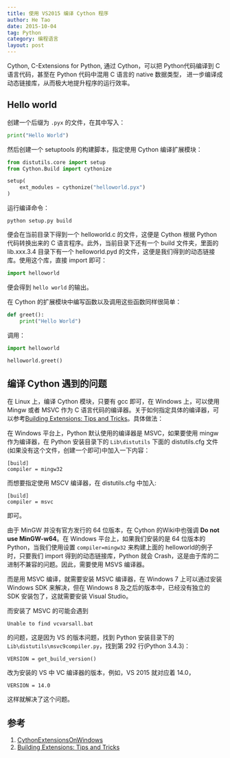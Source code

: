 ```yaml
---
title: 使用 VS2015 编译 Cython 程序
author: He Tao
date: 2015-10-04
tag: Python
category: 编程语言
layout: post
---
```


Cython, C-Extensions for Python, 通过 Cython，可以把 Python代码编译到 C 语言代码，甚至在 Python 代码中混用 C 语言的 native 数据类型，
进一步编译成动态链接库，从而极大地提升程序的运行效率。

<!--more-->

Hello world
-----------

创建一个后缀为 `.pyx` 的文件，在其中写入：

~~~python
print("Hello World")
~~~

然后创建一个 setuptools 的构建脚本，指定使用 Cython 编译扩展模块：

~~~python
from distutils.core import setup
from Cython.Build import cythonize

setup(
    ext_modules = cythonize("helloworld.pyx")
)
~~~

运行编译命令：

    python setup.py build

便会在当前目录下得到一个 helloworld.c 的文件，这便是 Cython 根据 Python 代码转换出来的 C 语言程序。此外，当前目录下还有一个 build 文件夹，里面的 lib.xxx.3.4 目录下有一个 helloworld.pyd 的文件，这便是我们得到的动态链接库。使用这个库，直接 import 即可：

~~~python
import helloworld
~~~

便会得到 `hello world` 的输出。

在 Cython 的扩展模块中编写函数以及调用这些函数同样很简单：

~~~python
def greet():
    print("Hello World")
~~~

调用：

~~~python
import helloworld

helloworld.greet()
~~~

编译 Cython 遇到的问题
--------------------

在 Linux 上，编译 Cython 模块，只要有 gcc 即可，在 Windows 上，可以使用 Mingw 或者 MSVC 作为 C 语言代码的编译器。关于如何指定具体的编译器，可以参考[Building Extensions: Tips and Tricks][2]。具体做法：

在 Windows 平台上，Python 默认使用的编译器是 MSVC，如果要使用 mingw 作为编译器，在 Python 安装目录下的 `Lib\distutils` 下面的 distutils.cfg 文件(如果没有这个文件，创建一个即可)中加入一下内容：

~~~
[build]
compiler = mingw32
~~~

而想要指定使用 MSCV 编译器，在 distutils.cfg 中加入:

~~~
[build]
compiler = msvc
~~~

即可。

由于 MinGW 并没有官方发行的 64 位版本，在 Cython 的Wiki中也强调 **Do not use MinGW-w64**。在 Windows 平台上，如果我们安装的是 64 位版本的 Python，当我们使用设置 `compiler=mingw32` 来构建上面的
helloworld的例子时，只要我们 import 得到的动态链接库，Python 就会 Crash，这是由于库的二进制不兼容的问题。因此，需要使用 MSVS 编译器。

而是用 MSVC 编译，就需要安装 MSVC  编译器，在 Windows 7 上可以通过安装 Windows SDK 来解决，但在 Windows 8 及之后的版本中，已经没有独立的 SDK 安装包了，这就需要安装 Visual Studio。

而安装了 MSVC 的可能会遇到

    Unable to find vcvarsall.bat

的问题，这是因为 VS 的版本问题，找到 Python 安装目录下的 `Lib\distutils\msvc9compiler.py`，找到第 292 行(Python 3.4.3)：

    VERSION = get_build_version()

改为安装的 VS 中 VC 编译器的版本，例如，VS 2015 就对应着 14.0，

    VERSION = 14.0

这样就解决了这个问题。

参考
---

1. [CythonExtensionsOnWindows][1]
2. [Building Extensions: Tips and Tricks][2]


<!--links-->

[1]: https://github.com/cython/cython/wiki/CythonExtensionsOnWindows
[2]: https://docs.python.org/3/install/#building-extensions-tips-and-tricks
